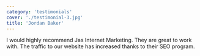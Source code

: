 ```yaml
---
category: 'testimonials'
cover: './testimonial-3.jpg'
title: 'Jordan Baker'
---
```


I would highly recommend Jas Internet Marketing. They are great to work with. The traffic to our website has increased thanks to their SEO program.
